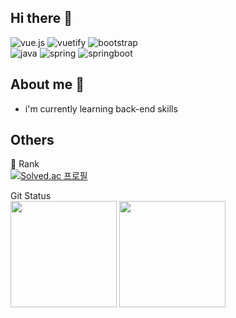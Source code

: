 ## Hi there 👋

<!-- 뱃지 입력 -->
![vue.js](https://img.shields.io/badge/-vue.js-green?style=for-the-badge&logo=vue.js)
![vuetify](https://img.shields.io/badge/-vuetify-blue?style=for-the-badge&logo=vuetify)
![bootstrap](https://img.shields.io/badge/-bootstrap-purple?style=for-the-badge&logo=bootstrap)
<br>
![java](https://img.shields.io/badge/-java-brown?style=for-the-badge&logo=JAVA)
![spring](https://img.shields.io/badge/-spring-green?style=for-the-badge&logo=spring)
![springboot](https://img.shields.io/badge/-springboot-yellowgreen?style=for-the-badge&logo=springboot)    

## About me 💬

* i'm currently learning back-end skills


## Others

<!-- 백준 랭크 -->
🏅 Rank<br>
[![Solved.ac 프로필](http://mazassumnida.wtf/api/v2/generate_badge?boj=rlaqjatr)](https://solved.ac/rlaqjatr)     



<!-- git 사용 현황-->

<p>
  <span>Git Status</span><br>
  <img height="170em" src="https://github-readme-stats.vercel.app/api?username=kimbeomsick&show_icons=true&include_all_commits=true&bg_color=011c2c,033053,033761&title_color=fff&text_color=fff">
  <img height="170em" src="https://github-readme-stats.vercel.app/api/top-langs/?username=kimbeomsick&layout=compact">
</p>




<!--
**kimbeomsick/kimbeomsick** is a ✨ _special_ ✨ repository because its `README.md` (this file) appears on your GitHub profile.

Here are some ideas to get you started:

- 🔭 I’m currently working on ...
- 🌱 I’m currently learning ...
- 👯 I’m looking to collaborate on ...
- 🤔 I’m looking for help with ...
- 💬 Ask me about ...
- 📫 How to reach me: ...
- 😄 Pronouns: ...
- ⚡ Fun fact: ...
-->
